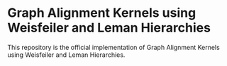 # Graph Alignment Kernels using Weisfeiler and Leman Hierarchies

This repository is the official implementation of Graph Alignment Kernels using Weisfeiler and Leman Hierarchies.
